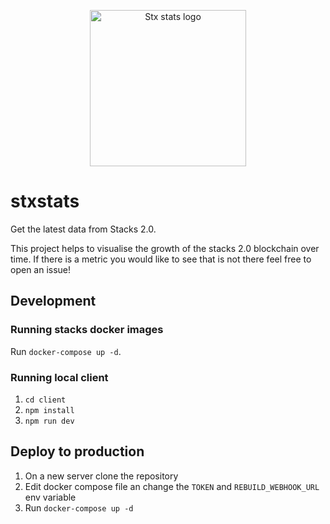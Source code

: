 <p align="center">
  <img src="https://github.com/sigle/stxstats/blob/main/client/public/images/stx_stats_logo_black.svg?raw=true" width="250" alt="Stx stats logo">
</p>

# stxstats

Get the latest data from Stacks 2.0.

This project helps to visualise the growth of the stacks 2.0 blockchain over time. If there is a metric you would like to see that is not there feel free to open an issue!

## Development

### Running stacks docker images

Run `docker-compose up -d`.

### Running local client

1. `cd client`
2. `npm install`
3. `npm run dev`

## Deploy to production

1. On a new server clone the repository
2. Edit docker compose file an change the `TOKEN` and `REBUILD_WEBHOOK_URL` env variable
3. Run `docker-compose up -d`
